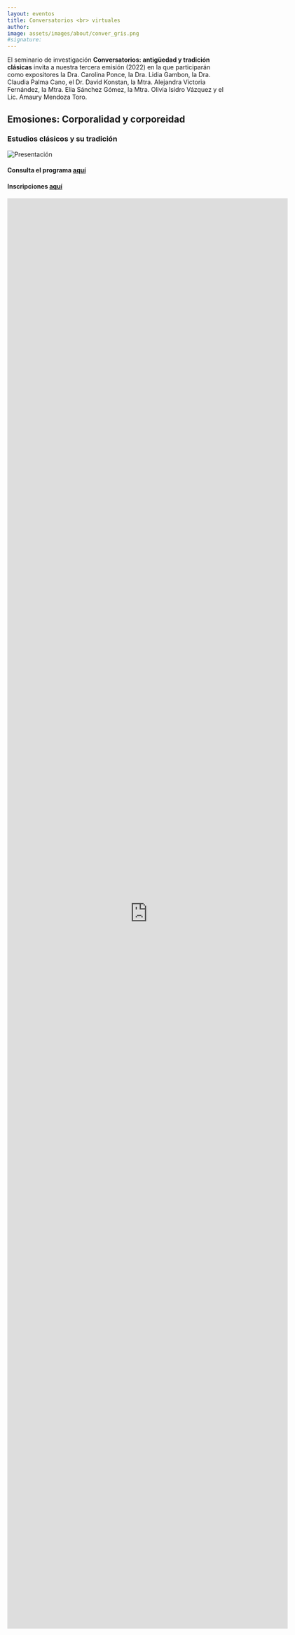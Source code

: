 ```yaml
---
layout: eventos
title: Conversatorios <br> virtuales
author:
image: assets/images/about/conver_gris.png
#signature:
---
```


El seminario de investigación **Conversatorios: antigüedad y tradición clásicas** invita a nuestra tercera emisión (2022) en la que participarán como expositores la Dra. Carolina Ponce,  la Dra. Lidia Gambon, la Dra. Claudia Palma Cano, el Dr. David Konstan, la Mtra. Alejandra Victoria Fernández, la Mtra. Elia Sánchez Gómez, la Mtra. Olivia Isidro Vázquez y el Lic. Amaury Mendoza Toro.

## Emosiones: Corporalidad y corporeidad
### Estudios clásicos y su tradición

![Presentación](assets/images/testimonial/3event.png "Emosiones: Corporalidad y corporeidad")

#### Consulta el programa <a href="/desdethemyscira.github.io/assets/images/testimonial/3erprogram.png" target="_blank">aquí</a>

#### Inscripciones [aquí](https://forms.gle/EeXP3YMfWQStEQSh7)

<iframe src="https://docs.google.com/forms/d/e/1FAIpQLSeEHn1a5vbyNhs5SjmxG1AaU7pQ6-4Zz0yKIrooBFoPHeqyvA/viewform?embedded=true" width="640" height="3264" frameborder="0" marginheight="0" marginwidth="0">Cargando…</iframe>
